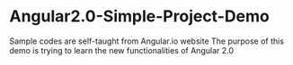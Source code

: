 # Angular2.0-Simple-Project-Demo
Sample codes are self-taught from Angular.io website
The purpose of this demo is trying to learn the new functionalities of Angular 2.0

